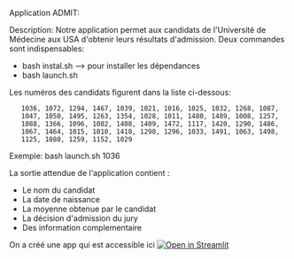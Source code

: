 Application ADMIT:

Description: Notre application permet aux candidats de l'Université de Médecine aux USA d'obtenir leurs résultats d'admission.
Deux commandes sont indispensables:
- bash instal.sh --> pour installer les dépendances 
- bash launch.sh <Application Number: >

Les numéros des candidats figurent dans la liste ci-dessous:

       1036, 1072, 1294, 1467, 1039, 1021, 1016, 1025, 1032, 1268, 1087,
       1047, 1050, 1495, 1263, 1354, 1028, 1011, 1480, 1489, 1008, 1257,
       1088, 1366, 1096, 1082, 1408, 1409, 1472, 1117, 1420, 1290, 1486,
       1067, 1464, 1015, 1010, 1418, 1298, 1296, 1033, 1491, 1063, 1498,
       1125, 1080, 1259, 1152, 1029

Exemple: bash launch.sh 1036

La sortie attendue de l'application contient :
- Le nom du candidat 
- La date de naissance
- La moyenne obtenue par le candidat
- La décision d'admission du jury
- Des information complementaire

On a créé une app qui est accessible ici [![Open in Streamlit](https://static.streamlit.io/badges/streamlit_badge_black_white.svg)](https://diakitegaoussou4996-linux-app-0dyc92.streamlit.app/)
